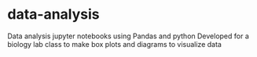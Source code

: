 # data-analysis
Data analysis jupyter notebooks using Pandas and python
Developed for a biology lab class to make box plots and diagrams to visualize data 
